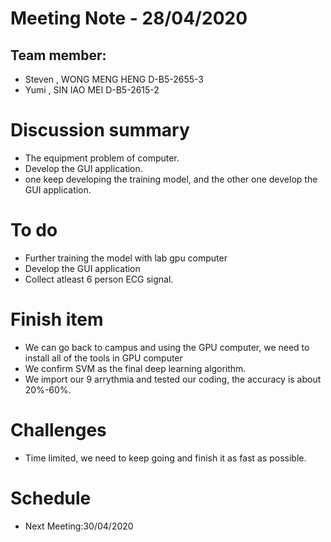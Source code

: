 # Meeting Note - 28/04/2020

## Team member:
- Steven , WONG MENG HENG D-B5-2655-3
- Yumi   , SIN IAO MEI    D-B5-2615-2

# Discussion summary
- The equipment problem of computer.
- Develop the GUI application.
- one keep developing the training model, and the other one develop the GUI application.

# To do
- Further training the model with lab gpu computer
- Develop the GUI application
- Collect atleast 6 person ECG signal.

# Finish item
- We can go back to campus and using the GPU computer, we need to install all of the tools in GPU computer
- We confirm SVM as the final deep learning algorithm.
- We import our 9 arrythmia and tested our coding, the accuracy is about 20%-60%. 

# Challenges
- Time limited, we need to keep going and finish it as fast as possible.

# Schedule
- Next Meeting:30/04/2020
